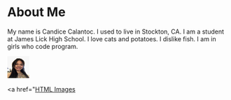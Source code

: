 <html>
<body background="">
<head>
<title>Journey Through Coding</title>
</head>
<body>

<h1>About Me</h1>

<p>My name is Candice Calantoc. I used to live in Stockton, CA. I am a student at James Lick High School. I love cats and potatoes. I dislike fish. I am in girls who code program.</p>

<img src="File_000.jpeg" alt="HTML5 Icon" style="width:50px;height:50px;">

<a href="<a href="https://github.com/ccalantoc/portfolio/blob/master/File_000.jpeg">HTML Images</a>
